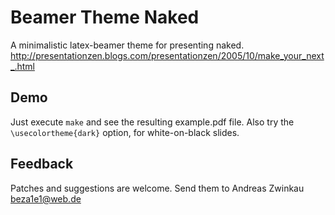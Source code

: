 # Beamer Theme Naked

A minimalistic latex-beamer theme for presenting naked.
http://presentationzen.blogs.com/presentationzen/2005/10/make_your_next_.html

## Demo

Just execute `make` and see the resulting example.pdf file.
Also try the `\usecolortheme{dark}` option, for white-on-black slides.

## Feedback

Patches and suggestions are welcome. Send them to
Andreas Zwinkau <beza1e1@web.de>

